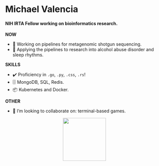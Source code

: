 # Michael Valencia

#### NIH IRTA Fellow working on bioinformatics research. 

<b> NOW </b>
- 🦠 Working on pipelines for metagenomic shotgun sequencing.
- 🥤 Applying the pipelines to research into alcohol abuse disorder and sleep rhythms.

<b> SKILLS </b>
- ✔️ Proficiency in `.go`, `.py`, `.css`, `.rs`!
- 🗄️ MongoDB, SQL, Redis.
- 📦 Kubernetes and Docker.

<b> OTHER </b>
- 👯 I’m looking to collaborate on: terminal-based games.

<div align="center">
<img height="137px"
src="https://github-readme-stats.vercel.app/api?username=mvee18&include_all_commits=true&hide_title=true&hide_border=false&show_icons=true&include_all_commits=true&count_private=true&line_height=21&&theme=tokyonight"
/>

<!--
**mvee18/mvee18** is a ✨ _special_ ✨ repository because its `README.md` (this file) appears on your GitHub profile.

Here are some ideas to get you started:

- 🔭 I’m currently working on ...
- 🌱 I’m currently learning ...
- 👯 I’m looking to collaborate on ...
- 🤔 I’m looking for help with ...
- 💬 Ask me about ...
- 📫 How to reach me: ...
- 😄 Pronouns: ...
- ⚡ Fun fact: ...
-->
